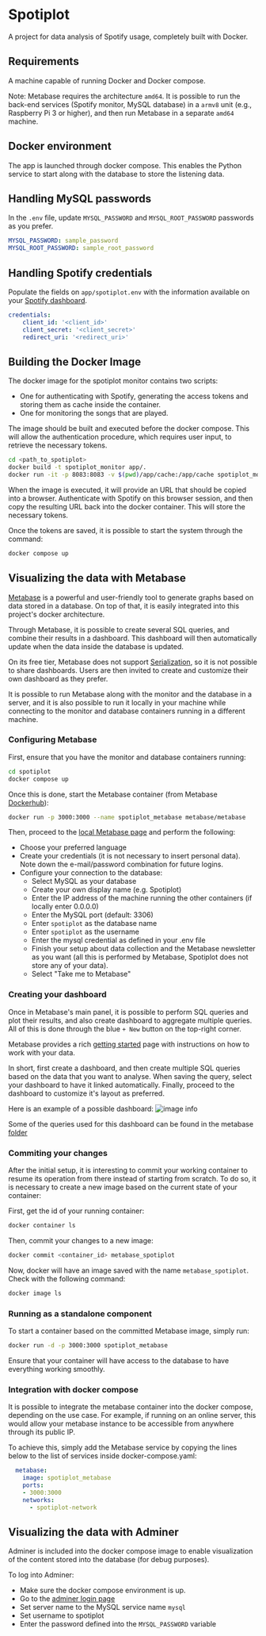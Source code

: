 # Spotiplot

A project for data analysis of Spotify usage, completely built with Docker.

## Requirements

A machine capable of running Docker and Docker compose.

Note: Metabase requires the architecture `amd64`. It is possible to run the back-end services (Spotify monitor, MySQL database) in a `armv8` unit (e.g., Raspberry Pi 3 or higher), and then run Metabase in a separate `amd64` machine.

## Docker environment

The app is launched through docker compose. This enables the Python service to start along with the database to store the listening data.

## Handling MySQL passwords

In the `.env` file, update `MYSQL_PASSWORD` and `MYSQL_ROOT_PASSWORD` passwords as you prefer.

```yaml
MYSQL_PASSWORD: sample_password
MYSQL_ROOT_PASSWORD: sample_root_password
```

## Handling Spotify credentials

Populate the fields on `app/spotiplot.env` with the information available on your [Spotify dashboard](https://developer.spotify.com/dashboard).

```yaml
credentials:
    client_id: '<client_id>' 
    client_secret: '<client_secret>' 
    redirect_uri: '<redirect_uri>'

```

## Building the Docker Image

The docker image for the spotiplot monitor contains two scripts:

- One for authenticating with Spotify, generating the access tokens and storing them as cache inside the container.
- One for monitoring the songs that are played.

The image should be built and executed before the docker compose. This will allow the authentication procedure, which requires user input, to retrieve the necessary tokens.

```sh
cd <path_to_spotiplot>
docker build -t spotiplot_monitor app/.
docker run -it -p 8083:8083 -v $(pwd)/app/cache:/app/cache spotiplot_monitor
```

When the image is executed, it will provide an URL that should be copied into a browser. Authenticate with Spotify on this browser session, and then copy the resulting URL back into the docker container. This will store the necessary tokens.

Once the tokens are saved, it is possible to start the system through the command:

```sh
docker compose up
```

## Visualizing the data with Metabase

[Metabase](https://www.metabase.com/) is a powerful and user-friendly tool to generate graphs based on data stored in a database. On top of that, it is easily integrated into this project's docker architecture.

Through Metabase, it is possible to create several SQL queries, and combine their results in a dashboard. This dashboard will then automatically update when the data inside the database is updated.

On its free tier, Metabase does not support [Serialization](https://www.metabase.com/docs/latest/installation-and-operation/serialization), so it is not possible to share dashboards. Users are then invited to create and customize their own dashboard as they prefer.

It is possible to run Metabase along with the monitor and the database in a server, and it is also possible to run it locally in your machine while connecting to the monitor and database containers running in a different machine.

### Configuring Metabase

First, ensure that you have the monitor and database containers running:

```sh
cd spotiplot
docker compose up
```

Once this is done, start the Metabase container (from Metabase [Dockerhub](https://hub.docker.com/r/metabase/metabase/tags)):

```sh
docker run -p 3000:3000 --name spotiplot_metabase metabase/metabase
```

Then, proceed to the [local Metabase page](http://0.0.0.0:3000) and perform the following:

- Choose your preferred language
- Create your credentials (it is not necessary to insert personal data). Note down the e-mail/password combination for future logins.
- Configure your connection to the database:
  - Select MySQL as your database
  - Create your own display name  (e.g. Spotiplot)
  - Enter the IP address of the machine running the other containers (if locally enter 0.0.0.0)
  - Enter the MySQL port (default: 3306)
  - Enter `spotiplot` as the database name
  - Enter `spotiplot` as the username
  - Enter the mysql credential as defined in your .env file
  - Finish your setup about data collection and the Metabase newsletter as you want (all this is performed by Metabase, Spotiplot does not store any of your data).
  - Select "Take me to Metabase"

### Creating your dashboard

Once in Metabase's main panel, it is possible to perform SQL queries and plot their results, and also create dashboard to aggregate multiple queries. All of this is done through the blue `+ New` button on the top-right corner.

Metabase provides a rich [getting started](https://www.metabase.com/learn/getting-started/introduction) page with instructions on how to work with your data.

In short, first create a dashboard, and then create multiple SQL queries based on the data that you want to analyse. When saving the query, select your dashboard to have it linked automatically. Finally, proceed to the dashboard to customize it's layout as preferred.

Here is an example of a possible dashboard:
![image info](./docs/dashboard_example.png)

Some of the queries used for this dashboard can be found in the metabase [folder](./metabase)

### Commiting your changes

After the initial setup, it is interesting to commit your working container to resume its operation from there instead of starting from scratch. To do so, it is necessary to create a new image based on the current state of your container:

First, get the id of your running container:

```sh
docker container ls
```

Then, commit your changes to a new image:

```sh
docker commit <container_id> metabase_spotiplot
```

Now, docker will have an image saved with the name `metabase_spotiplot`. Check with the following command:

```sh
docker image ls
```

### Running as a standalone component

To start a container based on the committed Metabase image, simply run:

```sh
docker run -d -p 3000:3000 spotiplot_metabase
```

Ensure that your container will have access to the database to have everything working smoothly.

### Integration with docker compose

It is possible to integrate the metabase container into the docker compose, depending on the use case. For example, if running on an online server, this would allow your metabase instance to be accessible from anywhere through its public IP.

To achieve this, simply add the Metabase service by copying the lines below to the list of services inside docker-compose.yaml:

```yaml
  metabase:
    image: spotiplot_metabase
    ports:
    - 3000:3000
    networks:
      - spotiplot-network
```

## Visualizing the data with Adminer

Adminer is included into the docker compose image to enable visualization of the content stored into the database (for debug purposes).

To log into Adminer:

- Make sure the docker compose environment is up.
- Go to the [adminer login page](http://<host_ip>:9090)
- Set server name to the MySQL service name `mysql`
- Set username to spotiplot
- Enter the password defined into the `MYSQL_PASSWORD` variable
